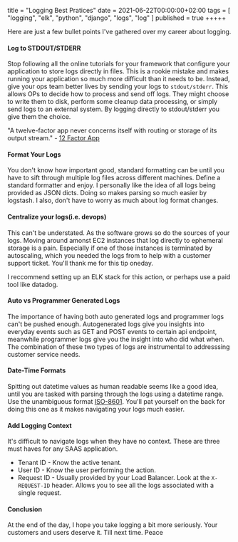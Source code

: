 title = "Logging Best Pratices"
date = 2021-06-22T00:00:00+02:00
tags = [
    "logging",
    "elk",
    "python",
    "django",
    "logs",
    "log"
]
published = true
+++++

Here are just a few bullet points I've gathered over my career about logging.

#### Log to STDOUT/STDERR

Stop following all the online tutorials for your framework that configure your application to store logs directly in files. This is a rookie mistake and makes running your application so much more difficult than it needs to be. Instead, give your ops team better lives by sending your logs to `stdout/stderr`. This allows OPs to decide how to process and send off logs. They might choose to write them to disk, perform some cleanup data processing, or simply send logs to an external system. By logging directly to stdout/stderr you give them the choice.

"A twelve-factor app never concerns itself with routing or storage of its output stream." - [12 Factor App](https://12factor.net/logs)

#### Format Your Logs

You don't know how important good, standard formatting can be until you have to sift through multiple log files across different machines. Define a standard formatter and enjoy. I personally like the idea of all logs being provided as JSON dicts. Doing so makes parsing so much easier by logstash. I also, don't have to worry as much about log format changes.

#### Centralize your logs(i.e. devops)

This can't be understated. As the software grows so do the sources of your logs. Moving around amonst EC2 instances that log directly to ephemeral storage is a pain. Especially if one of those instances is terminated by autoscaling, which you needed the logs from to help with a customer support ticket. You'll thank me for this tip oneday.

I reccommend setting up an ELK stack for this action, or perhaps use a paid tool like datadog.

#### Auto vs Programmer Generated Logs

The importance of having both auto generated logs and programmer logs can't be pushed enough. Autogenerated logs give you insights into everyday events such as GET and POST events to certain api endpoint, meanwhile programmer logs give you the insight into who did what when. The combination of these two types of logs are instrumental to addresssing customer service needs. 

#### Date-Time Formats

Spitting out datetime values as human readable seems like a good idea, until you are tasked with parsing through the logs using a datetime range. Use the unambiguous format [ISO-8601](https://en.wikipedia.org/wiki/ISO_8601). You'll pat yourself on the back for doing this one as it makes navigating your logs much easier.

#### Add Logging Context

It's difficult to navigate logs when they have no context. These are three must haves for any SAAS application.

- Tenant ID  - Know the active tenant.
- User ID    - Know the user performing the action.
- Request ID - Usually provided by your Load Balancer. Look at the `X-REQUEST-ID` header. Allows you to see all the logs associated with a single request.

#### Conclusion

At the end of the day, I hope you take logging a bit more seriously. Your customers and users deserve it. Till next time. Peace
